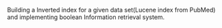 Building a Inverted index for a given data set(Lucene index from PubMed) and implementing boolean Information retrieval system.
